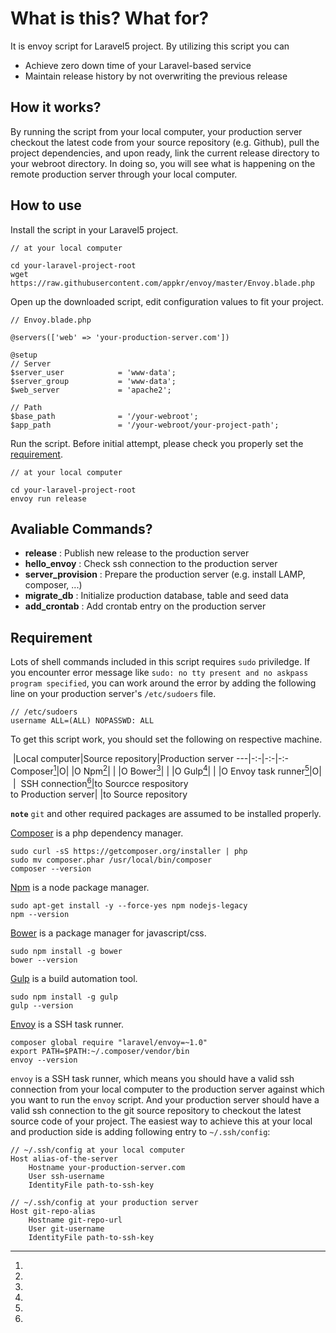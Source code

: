 <a name="introduction"></a>
# What is this? What for?
It is envoy script for Laravel5 project. By utilizing this script you can

- Achieve zero down time of your Laravel-based service
- Maintain release history by not overwriting the previous release

<a name="how-it-works"></a>
## How it works?
By running the script from your local computer, your production server checkout the latest code from your source repository (e.g. Github), pull the project dependencies, and upon ready, link the current release directory to your webroot directory. In doing so, you will see what is happening on the remote production server through your local computer.

<a name="how-to-use"></a>
## How to use
Install the script in your Laravel5 project.

```
// at your local computer

cd your-laravel-project-root
wget https://raw.githubusercontent.com/appkr/envoy/master/Envoy.blade.php
```

Open up the downloaded script, edit configuration values to fit your project.

```
// Envoy.blade.php

@servers(['web' => 'your-production-server.com'])

@setup
// Server
$server_user            = 'www-data';
$server_group           = 'www-data';
$web_server             = 'apache2';

// Path
$base_path              = '/your-webroot';
$app_path               = '/your-webroot/your-project-path';
```

Run the script. Before initial attempt, please check you properly set the [requirement](#requirement).
```
// at your local computer

cd your-laravel-project-root
envoy run release
```

<a name="commands"></a>
## Avaliable Commands?
- **release** : Publish new release to the production server
- **hello_envoy** : Check ssh connection to the production server
- **server_provision** : Prepare the production server (e.g. install LAMP, composer, ...)
- **migrate_db** : Initialize production database, table and seed data
- **add_crontab** : Add crontab entry on the production server

<a name="requirement"></a>
## Requirement
Lots of shell commands included in this script requires `sudo` priviledge. If you encounter error message like `sudo: no tty present and no askpass program specified`, you can work around the error by adding the following line on your production server's `/etc/sudoers` file.
```
// /etc/sudoers
username ALL=(ALL) NOPASSWD: ALL
```

To get this script work, you should set the following on respective machine.

&nbsp;|Local computer|Source repository|Production server
---|-:-|-:-|-:-
Composer[^1]|O| |O
Npm[^2]| | |O
Bower[^3]| | |O
Gulp[^4]| | |O
Envoy task runner[^5]|O|&nbsp;|&nbsp;
SSH connection[^6]|to Sourcce respository <br/>to Production server|&nbsp;|to Source repository

**`note`** `git` and other required packages are assumed to be installed properly.

[^1]: 
  [Composer](https://getcomposer.org/) is a php dependency manager.
  
  ```
  sudo curl -sS https://getcomposer.org/installer | php
  sudo mv composer.phar /usr/local/bin/composer
  composer --version
  ```

[^2]: 
  [Npm](https://nodejs.org/) is a node package manager.
  
  ```
  sudo apt-get install -y --force-yes npm nodejs-legacy
  npm --version
  ```

[^3]: 
  [Bower](http://bower.io/) is a package manager for javascript/css.
  
  ```
  sudo npm install -g bower
  bower --version
  ```

[^4]: 
  [Gulp](http://gulpjs.com/) is a build automation tool.
  
  ```
  sudo npm install -g gulp
  gulp --version
  ```

[^5]: 
  [Envoy](https://github.com/laravel/envoy) is a SSH task runner.
  ```
  composer global require "laravel/envoy=~1.0"
  export PATH=$PATH:~/.composer/vendor/bin
  envoy --version
  ```

[^6]: 
  `envoy` is a SSH task runner, which means you should have a valid ssh connection from your local computer to the production server against which you want to run the `envoy` script. And your production server should have a valid ssh connection to the git source repository to checkout the latest source code of your project. The easiest way to achieve this at your local and production side is adding following entry to `~/.ssh/config`:
  
  ```
  // ~/.ssh/config at your local computer
  Host alias-of-the-server
      Hostname your-production-server.com
      User ssh-username
      IdentityFile path-to-ssh-key
  
  // ~/.ssh/config at your production server
  Host git-repo-alias
      Hostname git-repo-url
      User git-username
      IdentityFile path-to-ssh-key
  ```




